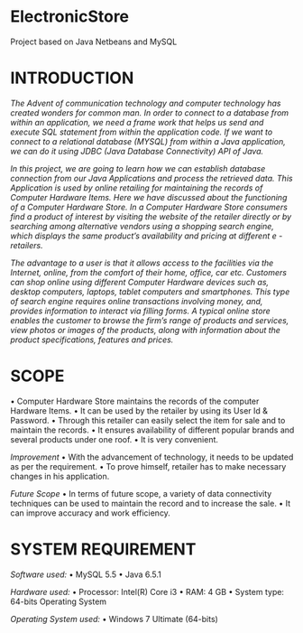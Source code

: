 # ElectronicStore
Project based on Java Netbeans and MySQL

# INTRODUCTION

*The Advent of communication technology and computer technology has created wonders for common man. In order to connect to a database from within an application, we need a frame work that helps us send and execute SQL statement from within the application code. If we want to connect to a relational database (MYSQL) from within a Java application, we can do it using JDBC (Java Database Connectivity) API of Java.*

*In this project, we are going to learn how we can establish database connection from our Java Applications and process the retrieved data. This Application is used by online retailing for maintaining the records of Computer Hardware Items. Here we have discussed about the functioning of a Computer Hardware Store. In a Computer Hardware Store consumers find a product of interest by visiting the website of the retailer directly or by searching among alternative vendors using a shopping search engine, which displays the same product’s availability and pricing at different e -retailers.*

*The advantage to a user is that it allows access to the facilities via the Internet, online, from the comfort of their home, office, car etc. Customers can shop online using different Computer Hardware devices such as, desktop computers, laptops, tablet computers and smartphones. This type of search engine requires online transactions involving money, and, provides information to interact via filling forms. A typical online store enables the customer to browse the firm’s range of products and services, view photos or images of the products, along with information about the product specifications, features and prices.*

# SCOPE
• Computer Hardware Store maintains the records of the computer Hardware Items.
• It can be used by the retailer by using its User Id & Password.
• Through this retailer can easily select the item for sale and to maintain the records.
• It ensures availability of different popular brands and several products under one roof.
• It is very convenient.

*Improvement*
• With the advancement of technology, it needs to be updated as per the requirement.
• To prove himself, retailer has to make necessary changes in his application.

*Future Scope*
• In terms of future scope, a variety of data connectivity techniques can be used to maintain the record and to increase the sale.
• It can improve accuracy and work efficiency.

# SYSTEM REQUIREMENT

*Software used:*
• MySQL 5.5
• Java 6.5.1

*Hardware used:*
• Processor: Intel(R) Core i3
• RAM: 4 GB
• System type: 64-bits Operating System

*Operating System used:*
• Windows 7 Ultimate (64-bits)
